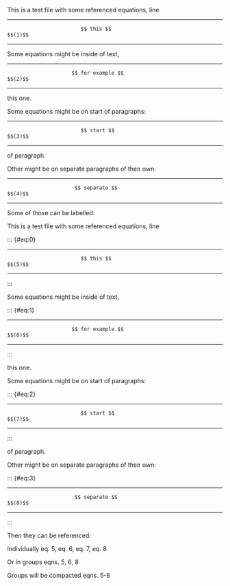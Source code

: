 This is a test file with some referenced equations, line

<div>

  --------------------------------------------------------------- ---------
                            $$ this $$                              $$(1)$$
  --------------------------------------------------------------- ---------

</div>

Some equations might be inside of text,

<div>

  --------------------------------------------------------------- ---------
                         $$ for example $$                          $$(2)$$
  --------------------------------------------------------------- ---------

</div>

this one.

Some equations might be on start of paragraphs:

<div>

  --------------------------------------------------------------- ---------
                            $$ start $$                             $$(3)$$
  --------------------------------------------------------------- ---------

</div>

of paragraph.

Other might be on separate paragraphs of their own:

<div>

  --------------------------------------------------------------- ---------
                          $$ separate $$                            $$(4)$$
  --------------------------------------------------------------- ---------

</div>

Some of those can be labelled:

This is a test file with some referenced equations, line

::: {#eq:0}
  --------------------------------------------------------------- ---------
                            $$ this $$                              $$(5)$$
  --------------------------------------------------------------- ---------
:::

Some equations might be inside of text,

::: {#eq:1}
  --------------------------------------------------------------- ---------
                         $$ for example $$                          $$(6)$$
  --------------------------------------------------------------- ---------
:::

this one.

Some equations might be on start of paragraphs:

::: {#eq:2}
  --------------------------------------------------------------- ---------
                            $$ start $$                             $$(7)$$
  --------------------------------------------------------------- ---------
:::

of paragraph.

Other might be on separate paragraphs of their own:

::: {#eq:3}
  --------------------------------------------------------------- ---------
                          $$ separate $$                            $$(8)$$
  --------------------------------------------------------------- ---------
:::

Then they can be referenced:

Individually eq. 5, eq. 6, eq. 7, eq. 8

Or in groups eqns. 5, 6, 8

Groups will be compacted eqns. 5-8

